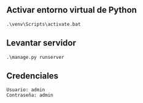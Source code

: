 ## Activar entorno virtual de Python
    .\venv\Scripts\activate.bat

## Levantar servidor
    .\manage.py runserver

## Credenciales 
    Usuario: admin
    Contraseña: admin